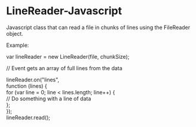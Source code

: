 # LineReader-Javascript
Javascript class that can read a file in chunks of lines using the FileReader object.

Example:

var lineReader = new LineReader(file, chunkSize);

// Event gets an array of full lines from the data

lineReader.on("lines",  
    function (lines) {  
        for (var line = 0; line < lines.length; line++) {         
            // Do something with a line of data              
        };         
    });  
lineReader.read();  
